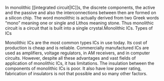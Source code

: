 In monolithic [[integrated circuit|IC]]s, the discrete components, the active and the passive and also the interconnections between then are formed on a silicon chip. The word monolithic is actually derived from two Greek words “mono” meaning one or single and Lithos meaning stone. Thus monolithic circuit is a circuit that is built into a single crystal.Monolithic ICs. Types of ICs

Monolithic ICs are the most common types ICs in use today. Its cost of production is cheap and is reliable. Commercially manufactured ICs are used as amplifiers, voltage regulators, in AM receivers, and in computer circuits. However, despite all these advantages and vast fields of application of monolithic ICs, it has limitations. The insulation between the components of monolithic ICs is poor. It also have low power rating, fabrication of insulators is not that possible and so many other factors.